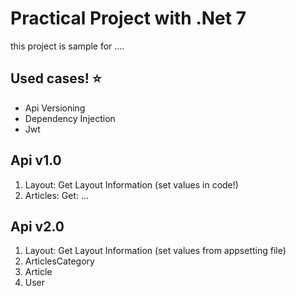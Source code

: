 # Practical Project with .Net 7
this project is sample for ....

## Used cases! :star:
- Api Versioning
- Dependency Injection
- Jwt

## Api v1.0
1. Layout: Get Layout Information (set values in code!)
2. Articles: Get: ...

## Api v2.0
1. Layout: Get Layout Information (set values from appsetting file)
2. ArticlesCategory
3. Article
3. User
